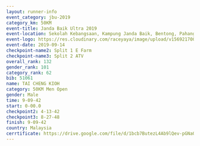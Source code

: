 ```yaml
---
layout: runner-info 
event_category: jbu-2019 
category_km: 50KM 
event-title: Janda Baik Ultra 2019
event-location: Sekolah Kebangsaan, Kampung Janda Baik, Bentong, Pahang, Malaysia 
event-logo: https://res.cloudinary.com/raceyaya/image/upload/v1569217009/logo/janda-baik_vch1pc.jpg 
event-date: 2019-09-14 
checkpoint-name2: Split 1 E Farm 
checkpoint-name3: Split 2 ATV 
overall_rank: 132
gender_rank: 101
category_rank: 62
bib: 51061
name: TAI CHENG KIOH
category: 50KM Men Open
gender: Male
time: 9-09-42
start: 0-00.0
checkpoint2: 4-13-42
checkpoint3: 8-27-48
finish: 9-09-42
country: Malaysia
cerrtificate: https://drive.google.com/file/d/1bcb7ButezL4Ab9lQev-pGNaQlkW4-JvF/view?usp=sharing
---
```

